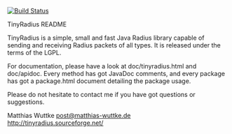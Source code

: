 [![Build Status](https://github.com/ctran/TinyRadius/actions/workflows/ci.yml/badge.svg)](https://github.com/ctran/TinyRadius/actions/workflows/ci.yml)
 
TinyRadius README

TinyRadius is a simple, small and fast Java Radius library capable of
sending and receiving Radius packets of all types. It is released
under the terms of the LGPL.

For documentation, please have a look at doc/tinyradius.html
and doc/apidoc. Every method has got JavaDoc comments, and every
package has got a package.html document detailing the package
usage.

Please do not hesitate to contact me if you have got questions or
suggestions.

Matthias Wuttke
post@matthias-wuttke.de
http://tinyradius.sourceforge.net/
